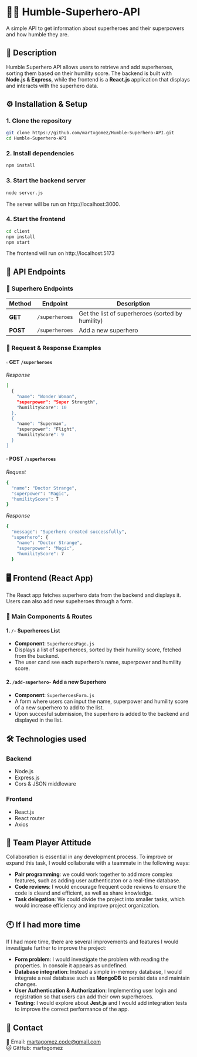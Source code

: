 # 🦸🏻 Humble-Superhero-API

A simple API to get information about superheroes and their superpowers and how humble they are.

## 📄 Description

Humble Superhero API allows users to retrieve and add superheroes, sorting them based on their humility score. The backend is built with **Node.js & Express**, while the frontend is a **React.js** application that displays and interacts with the superhero data.  


## ⚙️ Installation & Setup

### 1. Clone the repository

```sh
git clone https://github.com/martxgomez/Humble-Superhero-API.git
cd Humble-Superhero-API
```

### 2. Install dependencies

```sh
npm install
```

### 3. Start the backend server

```sh
node server.js
```

The server will be run on http://localhost:3000.

### 4. Start the frontend

```sh
cd client
npm install
npm start
```
The frontend will run on http://localhost:5173

## 📡  API Endpoints

### 📌 Superhero Endpoints

| Method  | Endpoint          | Description                                     |
|---------|-------------------|-------------------------------------------------|
| **GET**    | `/superheroes` | Get the list of superheroes (sorted by humility)|
| **POST**   | `/superheroes` | Add a new superhero                             |
 
### 📌 Request & Response Examples

#### ▫️ GET `/superheroes`

_Response_
```sh
[
  {
    "name": "Wonder Woman",
    "superpower": "Super Strength",
    "humilityScore": 10
  },
  {
    "name": "Superman",
    "superpower": "Flight",
    "humilityScore": 9
  }
]
```

#### ▫️ POST `/superheroes`
_Request_
```sh
{
  "name": "Doctor Strange",
  "superpower": "Magic",
  "humilityScore": 7
}
```
_Response_
```sh
{
  "message": "Superhero created successfully",
  "superhero": {
    "name": "Doctor Strange",
    "superpower": "Magic",
    "humilityScore": 7
  }
```

## 🖥️ Frontend (React App)

The React app fetches superhero data from the backend and displays it. Users can also add new supeheroes through a form.

### 📍 Main Components & Routes

#### 1. `/`- Superheroes List
- **Component**: `SuperheroesPage.js`
- Displays a list of superheroes, sorted by their humility score, fetched from the backend.
- The user cand see each superhero's name, superpower and humility score.

#### 2. `/add-superhero`- Add a new Superhero
- **Component**: `SuperheroesForm.js`
- A form where users can input the name, superpower and humility score of a new superhero to add to the list.
- Upon succesful submission, the superhero is added to the backend and displayed in the list.

## 🛠️ Technologies used

### Backend
- Node.js
- Express.js
- Cors & JSON middleware

### Frontend
- React.js
- React router
- Axios

## 🤝 Team Player Attitude

Collaboration is essential in any development process. To improve or expand this task, I would collaborate with a teammate in the following ways:
- **Pair programming**: we could work together to add more complex features, such as adding user authenticaton or a real-time database.
- **Code reviews**: I would encourage frequent code reviews to ensure the code is cleand and efficient, as well as share knowledge.
- **Task delegation**: We could divide the project into smaller tasks, which would increase efficiency and improve project organization.

## 🕚 If I had more time

If I had more time, there are several improvements and features I would investigate further to improve the project:
- **Form problem**: I would investigate the problem with reading the properties. In console it appears as undefined. 
- **Database integration**: Instead a simple in-memory database, I would integrate a real database such as **MongoDB** to persist data and maintain changes.
- **User Authentication & Authorization**: Implementing user login and registration so that users can add their own superheroes.
- **Testing**: I would explore about **Jest.js** and I would add integration tests to improve the correct performance of the app.

## 📩 Contact

📧 Email: martagomez.code@gmail.com  
🐱 GitHub: martxgomez

